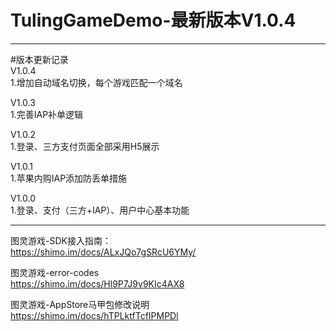 TulingGameDemo-最新版本V1.0.4
====

 ************************************************************
  
 #版本更新记录<br>
    V1.0.4<br>
 1.增加自动域名切换，每个游戏匹配一个域名<br>
 
   V1.0.3<br>
 1.完善IAP补单逻辑<br>
 
  V1.0.2<br>
 1.登录、三方支付页面全部采用H5展示<br>
 
 V1.0.1<br>
 1.苹果内购IAP添加防丢单措施<br>

 V1.0.0<br>
 1.登录、支付（三方+IAP）、用户中心基本功能<br>
 
 ************************************************************


图灵游戏-SDK接入指南：<br>
https://shimo.im/docs/ALxJQo7gSRcU6YMy/

图灵游戏-error-codes<br>
https://shimo.im/docs/Hl9P7J9v9KIc4AX8

图灵游戏-AppStore马甲包修改说明<br>
https://shimo.im/docs/hTPLktfTcfIPMPDl

